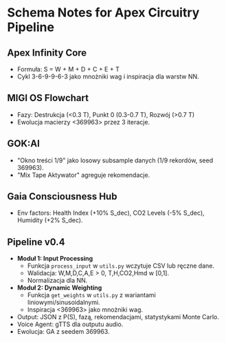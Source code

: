 # Schema Notes for Apex Circuitry Pipeline

## Apex Infinity Core
- Formuła: S = W + M + D + C + E + T
- Cykl 3-6-9-9-6-3 jako mnożniki wag i inspiracja dla warstw NN.

## MIGI OS Flowchart
- Fazy: Destrukcja (<0.3 T), Punkt 0 (0.3-0.7 T), Rozwój (>0.7 T)
- Ewolucja macierzy <369963> przez 3 iteracje.

## GOK:AI
- "Okno treści 1/9" jako losowy subsample danych (1/9 rekordów, seed 369963).
- "Mix Tape Aktywator" agreguje rekomendacje.

## Gaia Consciousness Hub
- Env factors: Health Index (+10% S_dec), CO2 Levels (-5% S_dec), Humidity (+2% S_dec).

## Pipeline v0.4
- **Moduł 1: Input Processing**
  - Funkcja `process_input` w `utils.py` wczytuje CSV lub ręczne dane.
  - Walidacja: W,M,D,C,A,E > 0, T,H,CO2,Hmd w [0,1].
  - Normalizacja dla NN.
- **Moduł 2: Dynamic Weighting**
  - Funkcja `get_weights` w `utils.py` z wariantami liniowymi/sinusoidalnymi.
  - Inspiracja <369963> jako mnożniki wag.
- Output: JSON z P(S), fazą, rekomendacjami, statystykami Monte Carlo.
- Voice Agent: gTTS dla outputu audio.
- Ewolucja: GA z seedem 369963.